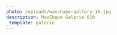 ```yaml
---
photo: /uploads/maxshape-gallery-10.jpg
description: MaxShape Galerie 010
_template: galerie
---
```



